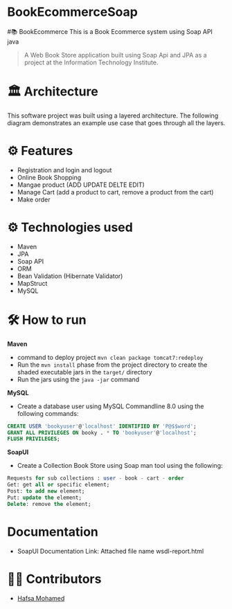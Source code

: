 # BookEcommerceSoap
#📚 BookEcommerce
This is a Book Ecommerce system using Soap API java

>A Web Book Store application built using Soap Api and JPA as a project at the Information Technology Institute. 
# 🏛 Architecture
This software project was built using a layered architecture. The following diagram demonstrates an example use case that goes through all the layers. 

# ⚙ Features
* Registration and login and logout
* Online Book Shopping 
* Mangae product (ADD UPDATE DELTE EDIT)
* Manage Cart (add a product to cart, remove a product from the cart)
* Make order

# ⚙ Technologies used
* Maven
* JPA
* Soap API
* ORM
* Bean Validation (Hibernate Validator)
* MapStruct
* MySQL

# 🛠 How to run
**Maven**
* command to deploy project `mvn clean package tomcat7:redeploy`
* Run the `mvn install` phase from the project directory to create the shaded executable jars in the `target/` directory
* Run the jars using the `java -jar` command

**MySQL**
* Create a database user using MySQL Commandline 8.0 using the following commands:
```sql
CREATE USER 'bookyuser'@'localhost' IDENTIFIED BY 'P@$$word';
GRANT ALL PRIVILEGES ON booky . * TO 'bookyuser'@'localhost';
FLUSH PRIVILEGES;
```

**SoapUI**
* Create a Collection Book Store using Soap man tool using the following:
```sql
Requests for sub collections : user - book - cart - order
Get: get all or specific element;
Post: to add new element;
Put: update the element;
Delete: remove the element;
```
# Documentation
* SoapUI Documentation Link: Attached file name wsdl-report.html


# 👷‍♀️ Contributors
* [Hafsa Mohamed](https://github.com/hafsamohamed)
